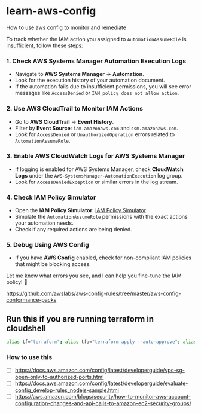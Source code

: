 # learn-aws-config
How to use aws config to monitor and remediate

To track whether the IAM action you assigned to `AutomationAssumeRole` is insufficient, follow these steps:

### **1. Check AWS Systems Manager Automation Execution Logs**
- Navigate to **AWS Systems Manager** → **Automation**.
- Look for the execution history of your automation document.
- If the automation fails due to insufficient permissions, you will see error messages like `AccessDenied` or `IAM policy does not allow action`.

### **2. Use AWS CloudTrail to Monitor IAM Actions**
- Go to **AWS CloudTrail** → **Event History**.
- Filter by **Event Source**: `iam.amazonaws.com` and `ssm.amazonaws.com`.
- Look for `AccessDenied` or `UnauthorizedOperation` errors related to `AutomationAssumeRole`.

### **3. Enable AWS CloudWatch Logs for AWS Systems Manager**
- If logging is enabled for AWS Systems Manager, check **CloudWatch Logs** under the `AWS-SystemsManager-AutomationExecution` log group.
- Look for `AccessDeniedException` or similar errors in the log stream.

### **4. Check IAM Policy Simulator**
- Open the **IAM Policy Simulator**: [IAM Policy Simulator](https://policysim.aws.amazon.com/)
- Simulate the `AutomationAssumeRole` permissions with the exact actions your automation needs.
- Check if any required actions are being denied.

### **5. Debug Using AWS Config**
- If you have **AWS Config** enabled, check for non-compliant IAM policies that might be blocking access.

Let me know what errors you see, and I can help you fine-tune the IAM policy! 🚀

https://github.com/awslabs/aws-config-rules/tree/master/aws-config-conformance-packs
## Run this if you are running terraform in cloudshell
```bash
alias tf="terraform"; alias tfa="terraform apply --auto-approve"; alias tfd="terraform destroy --auto-approve"; alias tfm="terraform init; terraform fmt; terraform validate; terraform plan"; sudo yum install -y yum-utils shadow-utils; sudo yum-config-manager --add-repo https://rpm.releases.hashicorp.com/AmazonLinux/hashicorp.repo; sudo yum -y install terraform; terraform init
```
### How to use this
- [ ] https://docs.aws.amazon.com/config/latest/developerguide/vpc-sg-open-only-to-authorized-ports.html
- [ ] https://docs.aws.amazon.com/config/latest/developerguide/evaluate-config_develop-rules_nodejs-sample.html
- [ ] https://aws.amazon.com/blogs/security/how-to-monitor-aws-account-configuration-changes-and-api-calls-to-amazon-ec2-security-groups/
